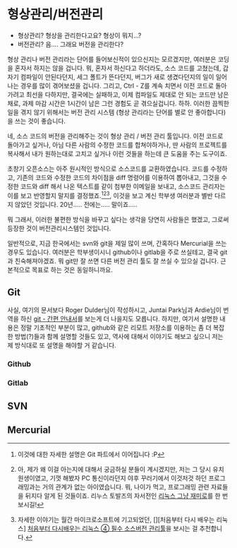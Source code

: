# 형상관리/버전관리

- 형상관리? 형상을 관리한다고요? 형상이 뭐지…?
- 버전관리? 음…. 그래요 버전을 관리한다?

형상 관리나 버전 관리라는 단어를 들어보신적이 있으신지는 모르겠지만, 여러분은 코딩을 혼자서 하지는 않을 겁니다. 뭐, 혼자서 하신다고 하더라도, 소스 코드를 고쳤는데, 갑자기 컴파일이 안된다던지, 세그 폴트가 뜬다던지, 버그가 새로 생겼다던지의 일이 일어나는 경우를 많이 겪어보셨을 겁니다. 그리고, Ctrl - Z를 계속 치면서 이전 코드로 돌아가려고 최선을 다하지만, 결국에는 실패하고, 이제 컴파일도 제대로 안 되는 코드만 남은 채로, 과제 마감 시간은 1시간이 남은 그런 경험도 곧 겪으실겁니다. 하하. 이러한 끔찍한 일을 겪지 않기 위해서는 버전 관리 시스템 (형상 관리라는 단어를 별로 안 좋아합니다) 을 쓰는 것이 좋습니다.

네, 소스 코드의 버전을 관리해주는 것이 형상 관리 / 버전 관리 툴입니다. 이전 코드로 돌아가고 싶거나, 아님 다른 사람의 수정한 코드를 합쳐야하거나, 딴 사람의 프로젝트를 복사해서 내가 원하는대로 고치고 싶거나 이런 것들을 하는데 큰 도움을 주는 도구이죠.

초창기 오픈소스는 아주 원시적인 방식으로 소스코드를 교환하였습니다. 코드를 수정하고, 기존의 코드와 수정한 코드의 차이점을 diff 명령어를 이용하여 뽑아내고, 그것을 수정한 코드와 diff 해서 나온 텍스트를 같이 첨부한 이메일을 보내고, 소스코드 관리자는 이를 보고 반영할지 말지를 결정했죠.[^1][^2][^3], 이것을 보고 계신 학부생 여러분과 별반 다르지 않았던 것입니다. 20년….. 전에는….. 말이죠…..

뭐 그래서, 이러한 불편한 방식을 바꾸고 싶다는 생각을 당연히 사람들은 했겠고, 그로써 등장한 것이 버전관리시스템인 것입니다.

일반적으로, 지금 한국에서는 svn와 git을 제일 많이 쓰며, 간혹하다 Mercurial을 쓰는 경우도 있습니다. 여러분은 학부생이시니 github이나 gitlab을 주로 쓰실테고, 결국 git과 친숙해져야겠죠. 뭐 git만 잘 쓰면 다른 버전 관리 툴도 잘 쓰실 수 있으실 겁니다. 근본적으로 목표로 하는 것은 동일하니까요.

## Git

사실, 여기의 문서보다 Roger Dulder님이 작성하시고, Juntai Park님과 Ardie님이 번역을 하신 [git - 간편 안내서](https://rogerdudler.github.io/git-guide/index.ko.html)를 보는게 더 나을지도 모릅니다. 하지만, 여기서 설명한 내용은 정말 기초적인 부분이 많고, github와 같은 리모트 저장소를 이용하는 좀 더 복잡한 방법(?)들과 함께 설명할 것들도 있고, 역사에 대해서 이야기도 해보고 싶으니 저는 제 방식대로 또 설명을 해야할 거 같습니다.

### Github

### Gitlab

## SVN

## Mercurial

[^1]: 이것에 대한 자세한 설명은 Git 파트에서 이어집니다 :P
[^2]: 아, 제가 왜 이걸 아는지에 대해서 궁금하실 분들이 계시겠지만, 저는 그 당시 유치원생이였고, 기껏 해봤자 PC 통신이라던지 야후 꾸러기에서 이것저것 하던 프로그래밍과는 거의 관계가 없는 아이였습니다. 뭐, 나이가 먹고, 프로그래밍 관련 자료들을 뒤지다 알게 된 것들이죠. 리누스 토발즈의 자서전인 [리눅스 그냥 재미로](https://kldp.org/node/67527)를 한 번 보시길!
[^3]: 자세한 이야기는 월간 마이크로소프트에 기고되었던, [][처음부터 다시 배우는 리눅스] [처음부터 다시배우는 리눅스 ④ 필수 소스버전 관리툴](http://www.zdnet.co.kr/news/news_view.asp?artice_id=00000039131586)을 보시는 걸 추천합니다.